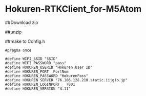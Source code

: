 # Hokuren-RTKClient_for-M5Atom

##Download zip

##unzip 

##make to Config.h
```
#pragma once

#define WIFI_SSID "SSID"
#define WIFI_PASSWORD "pass"
#define HOKUREN_USERID "Hokuren User ID"
#define HOKUREN_PORT  PortNum
#define HOKUREN_PASSWORD "HokurenPass"
#define HOKUREN_SERVER "76.186.128.210.static.iijgio.jp"
#define HOKUREN_LOGINPORT   7001
#define HOKUREN_VERSION "4.11"
```

